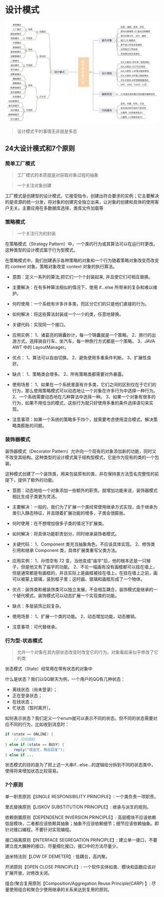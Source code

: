 # 设计模式

![设计模式](v2-c2c7af7c27e0db3f075b2e05e819d02f_720w.png)

> 设计模式干的事情无非就是多态

## 24大设计模式和7个原则

### 简单工厂模式

> 工厂模式的本质就是对获取对象过程的抽象

> 一个关注对象创建

工厂模式是创建型的设计模式，它接受指令，创建出符合要求的实例；它主要解决的是资源的统一分发，将对象的创建完全独立出来，让对象的创建和具体的使用客户无关。主要应用在多数据库选择，类库文件加载等

### 策略模式

> 一个关注行为的封装

在策略模式（Strategy Pattern）中，一个类的行为或其算法可以在运行时更改。这种类型的设计模式属于行为型模式。

在策略模式中，我们创建表示各种策略的对象和一个行为随着策略对象改变而改变的 context 对象。策略对象改变 context 对象的执行算法。

+ 意图：定义一系列的算法,把它们一个个封装起来, 并且使它们可相互替换。

+ 主要解决：在有多种算法相似的情况下，使用 if...else 所带来的复杂和难以维护。

+ 何时使用：一个系统有许多许多类，而区分它们的只是他们直接的行为。

+ 如何解决：将这些算法封装成一个一个的类，任意地替换。

+ 关键代码：实现同一个接口。

+ 应用实例： 1、诸葛亮的锦囊妙计，每一个锦囊就是一个策略。 2、旅行的出游方式，选择骑自行车、坐汽车，每一种旅行方式都是一个策略。 3、JAVA AWT 中的 LayoutManager。

+ 优点： 1、算法可以自由切换。 2、避免使用多重条件判断。 3、扩展性良好。

+ 缺点： 1、策略类会增多。 2、所有策略类都需要对外暴露。

+ 使用场景： 1、如果在一个系统里面有许多类，它们之间的区别仅在于它们的行为，那么使用策略模式可以动态地让一个对象在许多行为中选择一种行为。 2、一个系统需要动态地在几种算法中选择一种。 3、如果一个对象有很多的行为，如果不用恰当的模式，这些行为就只好使用多重的条件选择语句来实现。

+ 注意事项：如果一个系统的策略多于四个，就需要考虑使用混合模式，解决策略类膨胀的问题。


### 装饰器模式

装饰器模式（Decorator Pattern）允许向一个现有的对象添加新的功能，同时又不改变其结构。这种类型的设计模式属于结构型模式，它是作为现有的类的一个包装。

这种模式创建了一个装饰类，用来包装原有的类，并在保持类方法签名完整性的前提下，提供了额外的功能。

+ 意图：动态地给一个对象添加一些额外的职责。就增加功能来说，装饰器模式相比生成子类更为灵活。

+ 主要解决：一般的，我们为了扩展一个类经常使用继承方式实现，由于继承为类引入静态特征，并且随着扩展功能的增多，子类会很膨胀。

+ 何时使用：在不想增加很多子类的情况下扩展类。

+ 如何解决：将具体功能职责划分，同时继承装饰者模式。

+ 关键代码： 1、Component 类充当抽象角色，不应该具体实现。 2、修饰类引用和继承 Component 类，具体扩展类重写父类方法。

+ 应用实例： 1、孙悟空有 72 变，当他变成"庙宇"后，他的根本还是一只猴子，但是他又有了庙宇的功能。 2、不论一幅画有没有画框都可以挂在墙上，但是通常都是有画框的，并且实际上是画框被挂在墙上。在挂在墙上之前，画可以被蒙上玻璃，装到框子里；这时画、玻璃和画框形成了一个物体。

+ 优点：装饰类和被装饰类可以独立发展，不会相互耦合，装饰模式是继承的一个替代模式，装饰模式可以动态扩展一个实现类的功能。

+ 缺点：多层装饰比较复杂。

+ 使用场景： 1、扩展一个类的功能。 2、动态增加功能，动态撤销。

+ 注意事项：可代替继承。


### 行为型-状态模式

> 允许一个对象在其内部状态改变时改变它的行为。对象看起来似乎修改了它的类

状态模式（State）经常用在带有状态的对象中

什么是状态？我们以QQ聊天为例，一个用户的QQ有几种状态：

+ 离线状态（尚未登录）；
+ 正在登录状态；
+ 在线状态；
+ 忙状态（暂时离开）。

如何表示状态？我们定义一个enum就可以表示不同的状态。但不同的状态需要对应不同的行为，比如收到消息时：

```java
if (state == ONLINE) {
    // 闪烁图标
} else if (state == BUSY) {
    reply("现在忙，稍后回复");
} else if ...
```

状态模式的目的是为了把上述一大串if...else...的逻辑给分拆到不同的状态类中，使得将来增加状态比较容易。

### 7个原则

单一职责原则【SINGLE RESPONSIBILITY PRINCIPLE】: 一个类负责一项职责。

里氏替换原则【LISKOV SUBSTITUTION PRINCIPLE】: 继承与派生的规则。

依赖倒置原则【DEPENDENCE INVERSION PRINCIPLE】: 高层模块不应该依赖低层模块，二者都应该依赖其抽象；抽象不应该依赖细节；细节应该依赖抽象。即针对接口编程，不要针对实现编程。

接口隔离原则【INTERFACE SEGREGATION PRINCIPLE】: 建立单一接口，不要建立庞大臃肿的接口，尽量细化接口，接口中的方法尽量少。

迪米特法则【LOW OF DEMETER】: 低耦合，高内聚。

开闭原则【OPEN CLOSE PRINCIPLE】: 一个软件实体如类、模块和函数应该对扩展开放，对修改关闭。

组合/聚合复用原则【Composition/Aggregation Reuse Principle(CARP) 】: 尽量使用组合和聚合少使用继承的关系来达到复用的原则。

